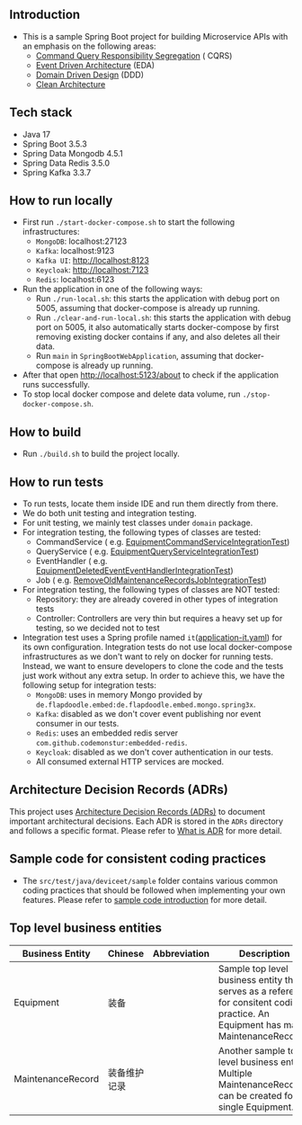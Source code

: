 ## Introduction

- This is a sample Spring Boot project for building Microservice APIs with an emphasis on the following areas:
    - [Command Query Responsibility Segregation](https://learn.microsoft.com/en-us/dotnet/architecture/microservices/microservice-ddd-cqrs-patterns/apply-simplified-microservice-cqrs-ddd-patterns) (
      CQRS)
    - [Event Driven Architecture](https://microservices.io/patterns/data/event-driven-architecture.html) (EDA)
    - [Domain Driven Design](https://martinfowler.com/bliki/DomainDrivenDesign.html) (DDD)
    - [Clean Architecture](https://blog.cleancoder.com/uncle-bob/2012/08/13/the-clean-architecture.html)

## Tech stack

- Java 17
- Spring Boot 3.5.3
- Spring Data Mongodb 4.5.1
- Spring Data Redis 3.5.0
- Spring Kafka 3.3.7

## How to run locally

- First run `./start-docker-compose.sh` to start the following infrastructures:
    - `MongoDB`: localhost:27123
    - `Kafka`: localhost:9123
    - `Kafka UI`: [http://localhost:8123](http://localhost:8123)
    - `Keycloak`: [http://localhost:7123](http://localhost:7123)
    - `Redis`: localhost:6123
- Run the application in one of the following ways:
    - Run `./run-local.sh`: this starts the application with debug port on 5005, assuming that docker-compose is already
      up running.
    - Run `./clear-and-run-local.sh`: this starts the application with debug port on 5005, it also automatically starts
      docker-compose by first removing existing docker contains if any, and also deletes all their data.
    - Run `main` in  `SpringBootWebApplication`, assuming that docker-compose is already up running.
- After that open [http://localhost:5123/about](http://localhost:5123/about) to check if the application runs
  successfully.
- To stop local docker compose and delete data volume, run `./stop-docker-compose.sh`.

## How to build

- Run `./build.sh` to build the project locally.

## How to run tests

- To run tests, locate them inside IDE and run them directly from there.
- We do both unit testing and integration testing.
- For unit testing, we mainly test classes under `domain` package.
- For integration testing, the following types of classes are tested:
    - CommandService (
      e.g. [EquipmentCommandServiceIntegrationTest](src/test/java/deviceet/sample/equipment/command/EquipmentCommandServiceIntegrationTest.java))
    - QueryService (
      e.g. [EquipmentQueryServiceIntegrationTest](src/test/java/deviceet/sample/equipment/query/EquipmentQueryServiceIntegrationTest.java))
    - EventHandler (
      e.g. [EquipmentDeletedEventEventHandlerIntegrationTest](src/test/java/deviceet/sample/equipment/eventhandler/EquipmentDeletedEventEventHandlerIntegrationTest.java))
    - Job (
      e.g. [RemoveOldMaintenanceRecordsJobIntegrationTest](src/test/java/deviceet/sample/maintenance/job/RemoveOldMaintenanceRecordsJobIntegrationTest.java))
- For integration testing, the following types of classes are NOT tested:
    - Repository: they are already covered in other types of integration tests
    - Controller: Controllers are very thin but requires a heavy set up for testing, so we decided not to test
- Integration test uses a Spring profile named `it`([application-it.yaml](src/test/resources/application-it.yaml)) for
  its own configuration. Integration tests
  do
  not use local
  docker-compose infrastructures as we don't want to rely on docker for running tests. Instead, we want to ensure
  developers to
  clone the code and the tests
  just work without any extra setup. In order to achieve this, we have the following setup for integration tests:
    - `MongoDB`: uses in memory Mongo provided by `de.flapdoodle.embed:de.flapdoodle.embed.mongo.spring3x`.
    - `Kafka`: disabled as we don't cover event publishing nor event consumer in our tests.
    - `Redis`: uses an embedded redis server `com.github.codemonstur:embedded-redis`.
    - `Keycloak`: disabled as we don't cover authentication in our tests.
    - All consumed external HTTP services are mocked.

## Architecture Decision Records (ADRs)

This project uses [Architecture Decision Records (ADRs)](https://adr.github.io/) to document important architectural
decisions. Each ADR is stored in the `ADRs` directory and follows a specific format. Please refer
to [What is ADR](ADRs/000_what_is_ADR.md) for more detail.

## Sample code for consistent coding practices

- The `src/test/java/deviceet/sample` folder contains various common coding practices that should be followed when
  implementing your own features. Please refer
  to [sample code introduction](src/test/java/deviceet/sample/sample-code-introduction.md) for more detail.

## Top level business entities

| Business Entity   | Chinese | Abbreviation | Description                                                                                                                          |
|-------------------|---------|--------------|--------------------------------------------------------------------------------------------------------------------------------------|
| Equipment         | 装备      |              | Sample top level business entity that serves as a reference for consitent coding practice. An Equipment has many MaintenanceRecords. |
| MaintenanceRecord | 装备维护记录  |              | Another sample top level business entity. Multiple MaintenanceRecords can be created for a single  Equipment.                        |

